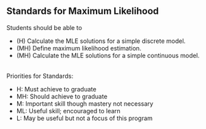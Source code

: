 ## Standards for Maximum Likelihood
Students should be able to
 * (H) Calculate the MLE solutions for a simple discrete model.
 * (MH) Define maximum likelihood estimation.
 * (MH) Calculate the MLE solutions for a simple continuous model.

<br/>Priorities for Standards:
 * H:  Must achieve to graduate
 * MH: Should achieve to graduate
 * M:  Important skill though mastery not necessary
 * ML: Useful skill; encouraged to learn
 * L:  May be useful but not a focus of this program